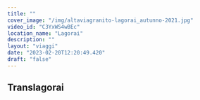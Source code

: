 ```yaml
---
title: ""
cover_image: "/img/altaviagranito-lagorai_autunno-2021.jpg"
video_id: "C3YxWS4wBEc"
location_name: "Lagorai"
description: ""
layout: "viaggi"
date: "2023-02-20T12:20:49.420"
draft: "false"
---
```


## Translagorai
